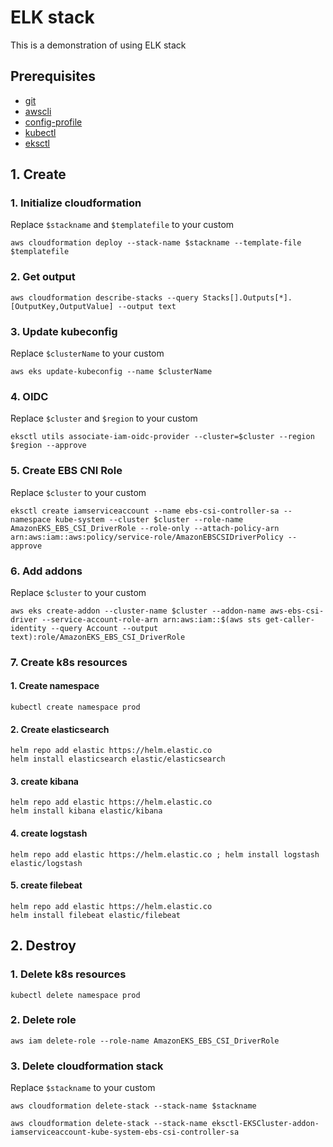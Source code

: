 # ELK stack
This is a demonstration of using ELK stack

## Prerequisites
* [git](https://git-scm.com/downloads)
* [awscli](https://docs.aws.amazon.com/cli/latest/userguide/getting-started-install.html)
* [config-profile](https://docs.aws.amazon.com/cli/latest/reference/configure/)
* [kubectl](https://kubernetes.io/docs/tasks/tools/)
* [eksctl](https://eksctl.io/installation/)
## 1. Create
### 1. Initialize cloudformation
Replace `$stackname` and `$templatefile` to your custom
```
aws cloudformation deploy --stack-name $stackname --template-file $templatefile
```
### 2. Get output
```
aws cloudformation describe-stacks --query Stacks[].Outputs[*].[OutputKey,OutputValue] --output text
```
### 3. Update kubeconfig
Replace `$clusterName` to your custom
```
aws eks update-kubeconfig --name $clusterName
```
### 4. OIDC
Replace `$cluster` and `$region` to your custom
```
eksctl utils associate-iam-oidc-provider --cluster=$cluster --region $region --approve
```
### 5. Create EBS CNI Role
Replace `$cluster` to your custom
```
eksctl create iamserviceaccount --name ebs-csi-controller-sa --namespace kube-system --cluster $cluster --role-name AmazonEKS_EBS_CSI_DriverRole --role-only --attach-policy-arn arn:aws:iam::aws:policy/service-role/AmazonEBSCSIDriverPolicy --approve
```
### 6. Add addons
Replace `$cluster` to your custom
```
aws eks create-addon --cluster-name $cluster --addon-name aws-ebs-csi-driver --service-account-role-arn arn:aws:iam::$(aws sts get-caller-identity --query Account --output text):role/AmazonEKS_EBS_CSI_DriverRole
```
### 7. Create k8s resources
#### 1. Create namespace
```
kubectl create namespace prod
```
#### 2. Create elasticsearch
```
helm repo add elastic https://helm.elastic.co 
helm install elasticsearch elastic/elasticsearch
```
#### 3. create kibana
```
helm repo add elastic https://helm.elastic.co 
helm install kibana elastic/kibana
```
#### 4. create logstash
```
helm repo add elastic https://helm.elastic.co ; helm install logstash elastic/logstash
```
#### 5. create filebeat
```
helm repo add elastic https://helm.elastic.co 
helm install filebeat elastic/filebeat
```

## 2. Destroy
### 1. Delete k8s resources
```
kubectl delete namespace prod
```
### 2. Delete role
```
aws iam delete-role --role-name AmazonEKS_EBS_CSI_DriverRole
```
### 3. Delete cloudformation stack
Replace `$stackname` to your custom
```
aws cloudformation delete-stack --stack-name $stackname
```
```
aws cloudformation delete-stack --stack-name eksctl-EKSCluster-addon-iamserviceaccount-kube-system-ebs-csi-controller-sa
```
